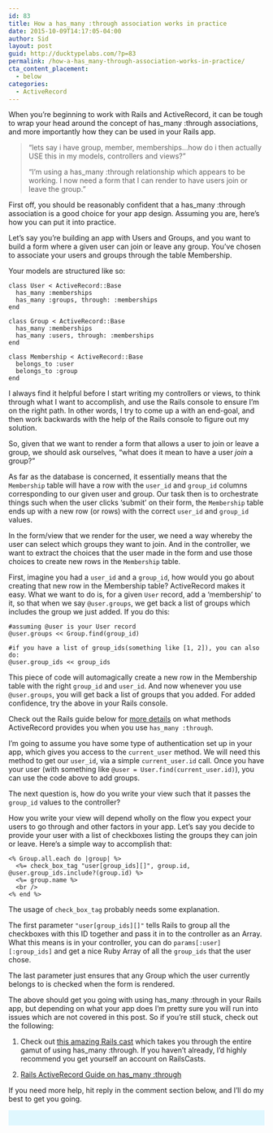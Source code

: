 ```yaml
---
id: 83
title: How a has_many :through association works in practice
date: 2015-10-09T14:17:05-04:00
author: Sid
layout: post
guid: http://ducktypelabs.com/?p=83
permalink: /how-a-has_many-through-association-works-in-practice/
cta_content_placement:
  - below
categories:
  - ActiveRecord
---
```

When you&#8217;re beginning to work with Rails and ActiveRecord, it can be tough to wrap your head around the concept of has_many :through associations, and more importantly how they can be used in your Rails app.

> “lets say i have group, member, memberships&#8230;how do i then actually USE this in my models, controllers and views?&#8221;
> 
> &#8220;I&#8217;m using a has_many :through relationship which appears to be working. I now need a form that I can render to have users join or leave the group.&#8221;

First off, you should be reasonably confident that a has_many :through association is a good choice for your app design. Assuming you are, here&#8217;s how you can put it into practice.

Let&#8217;s say you&#8217;re building an app with Users and Groups, and you want to build a form where a given user can join or leave any group. You&#8217;ve chosen to associate your users and groups through the table Membership.

Your models are structured like so:

    class User < ActiveRecord::Base
      has_many :memberships
      has_many :groups, through: :memberships
    end
    
    class Group < ActiveRecord::Base
      has_many :memberships
      has_many :users, through: :memberships
    end
    
    class Membership < ActiveRecord::Base
      belongs_to :user
      belongs_to :group
    end
    

I always find it helpful before I start writing my controllers or views, to think through what I want to accomplish, and use the Rails console to ensure I&#8217;m on the right path. In other words, I try to come up a with an end-goal, and then work backwards with the help of the Rails console to figure out my solution.

So, given that we want to render a form that allows a user to join or leave a group, we should ask ourselves, &#8220;what does it mean to have a user _join_ a group?&#8221;

As far as the database is concerned, it essentially means that the `Membership` table will have a row with the `user_id` and `group_id` columns corresponding to our given user and group. Our task then is to orchestrate things such when the user clicks &#8216;submit&#8217; on their form, the `Membership` table ends up with a new row (or rows) with the correct `user_id` and `group_id` values.

In the form/view that we render for the user, we need a way whereby the user can select which groups they want to join. And in the controller, we want to extract the choices that the user made in the form and use those choices to create new rows in the `Membership` table.

First, imagine you had a `user_id` and a `group_id`, how would you go about creating that new row in the Membership table? ActiveRecord makes it easy. What we want to do is, for a given `User` record, add a &#8216;membership&#8217; to it, so that when we say `@user.groups`, we get back a list of groups which includes the group we just added. If you do this:

    #assuming @user is your User record
    @user.groups << Group.find(group_id)
    
    #if you have a list of group_ids(something like [1, 2]), you can also do:
    @user.group_ids << group_ids
    

This piece of code will automagically create a new row in the Membership table with the right `group_id` and `user_id`. And now whenever you use `@user.groups`, you will get back a list of groups that you added. For added confidence, try the above in your Rails console.

Check out the Rails guide below for [more details](http://guides.rubyonrails.org/association_basics.html#the-has-many-through-association) on what methods ActiveRecord provides you when you use `has_many :through`.

I&#8217;m going to assume you have some type of authentication set up in your app, which gives you access to the `current_user` method. We will need this method to get our `user_id`, via a simple `current_user.id` call. Once you have your user (with something like `@user = User.find(current_user.id)`), you can use the code above to add groups.

The next question is, how do you write your view such that it passes the `group_id` values to the controller?

How you write your view will depend wholly on the flow you expect your users to go through and other factors in your app. Let&#8217;s say you decide to provide your user with a list of checkboxes listing the groups they can join or leave. Here&#8217;s a simple way to accomplish that:

    <% Group.all.each do |group| %>
      <%= check_box_tag "user[group_ids][]", group.id, @user.group_ids.include?(group.id) %>
      <%= group.name %>
      <br />
    <% end %>
    

The usage of `check_box_tag` probably needs some explanation.

The first parameter `"user[group_ids][]"` tells Rails to group all the checkboxes with this ID together and pass it in to the controller as an Array. What this means is in your controller, you can do `params[:user][:group_ids]` and get a nice Ruby Array of all the `group_ids` that the user chose.

The last parameter just ensures that any Group which the user currently belongs to is checked when the form is rendered.

The above should get you going with using has_many :through in your Rails app, but depending on what your app does I&#8217;m pretty sure you will run into issues which are not covered in this post. So if you&#8217;re still stuck, check out the following:

1) Check out [this amazing Rails cast](http://railscasts.com/episodes/17-habtm-checkboxes-revised) which takes you through the entire gamut of using has_many :through. If you haven&#8217;t already, I&#8217;d highly recommend you get yourself an account on RailsCasts.

2) [Rails ActiveRecord Guide on has_many :through](http://guides.rubyonrails.org/association_basics.html#the-has-many-through-association)

If you need more help, hit reply in the comment section below, and I&#8217;ll do my best to get you going.

<div id="mc_embed_signup" style="background: #dff7fe; padding: 15px;">
</div>